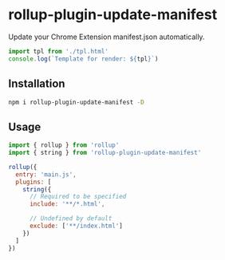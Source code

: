 # rollup-plugin-update-manifest

Update your Chrome Extension manifest.json automatically.

```js
import tpl from './tpl.html'
console.log(`Template for render: ${tpl}`)
```

## Installation

```sh
npm i rollup-plugin-update-manifest -D
```

## Usage

```js
import { rollup } from 'rollup'
import { string } from 'rollup-plugin-update-manifest'

rollup({
  entry: 'main.js',
  plugins: [
    string({
      // Required to be specified
      include: '**/*.html',

      // Undefined by default
      exclude: ['**/index.html']
    })
  ]
})
```
